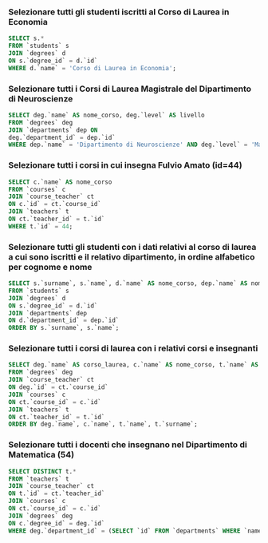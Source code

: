### Selezionare tutti gli studenti iscritti al Corso di Laurea in Economia

```SQL
SELECT s.*
FROM `students` s
JOIN `degrees` d 
ON s.`degree_id` = d.`id`
WHERE d.`name` = 'Corso di Laurea in Economia';
```


### Selezionare tutti i Corsi di Laurea Magistrale del Dipartimento di Neuroscienze

```SQL
SELECT deg.`name` AS nome_corso, deg.`level` AS livello
FROM `degrees` deg
JOIN `departments` dep ON 
deg.`department_id` = dep.`id`
WHERE dep.`name` = 'Dipartimento di Neuroscienze' AND deg.`level` = 'Magistrale';
```


### Selezionare tutti i corsi in cui insegna Fulvio Amato (id=44)

```SQL
SELECT c.`name` AS nome_corso
FROM `courses` c
JOIN `course_teacher` ct 
ON c.`id` = ct.`course_id`
JOIN `teachers` t 
ON ct.`teacher_id` = t.`id`
WHERE t.`id` = 44;
```


### Selezionare tutti gli studenti con i dati relativi al corso di laurea a cui sono iscritti e il relativo dipartimento, in ordine alfabetico per cognome e nome

```SQL
SELECT s.`surname`, s.`name`, d.`name` AS nome_corso, dep.`name` AS nome_dipartimento
FROM `students` s
JOIN `degrees` d 
ON s.`degree_id` = d.`id`
JOIN `departments` dep 
ON d.`department_id` = dep.`id`
ORDER BY s.`surname`, s.`name`;
```



### Selezionare tutti i corsi di laurea con i relativi corsi e insegnanti

```SQL
SELECT deg.`name` AS corso_laurea, c.`name` AS nome_corso, t.`name` AS nome_insegnante, t.`surname` AS cognome_insegnante
FROM `degrees` deg
JOIN `course_teacher` ct 
ON deg.`id` = ct.`course_id`
JOIN `courses` c 
ON ct.`course_id` = c.`id`
JOIN `teachers` t 
ON ct.`teacher_id` = t.`id`
ORDER BY deg.`name`, c.`name`, t.`name`, t.`surname`;
```



### Selezionare tutti i docenti che insegnano nel Dipartimento di Matematica (54)

```SQL
SELECT DISTINCT t.* 
FROM `teachers` t
JOIN `course_teacher` ct 
ON t.`id` = ct.`teacher_id`
JOIN `courses` c 
ON ct.`course_id` = c.`id`
JOIN `degrees` deg 
ON c.`degree_id` = deg.`id`
WHERE deg.`department_id` = (SELECT `id` FROM `departments` WHERE `name` = 'Dipartimento di Matematica');
```